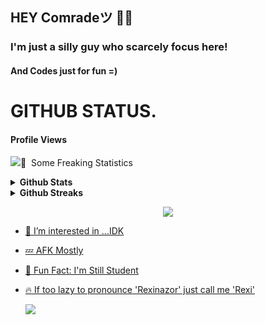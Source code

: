 ## HEY Comradeツ 🤙🏻

### I'm just a silly guy who scarcely focus here! 
#### And Codes just for fun =)

# GITHUB STATUS.

#### Profile Views 
<p align='top'><img src='https://profile-counter.glitch.me/{Rexinazor}/count.svg'

                      
<h2>🧿 &nbsp;Some Freaking Statistics </h2>
<details>	
  <summary><b>Github Stats</b></summary>
<img height="180em" src="https://github-readme-stats.vercel.app/api?username=Rexinazor&show_icons=true&locale=en&theme=highcontrast&hide_border=true" alt="Rexinazor" />
<img height="180em" src="https://github-readme-stats.vercel.app/api/top-langs?username=Rexinazor&show_icons=true&locale=en&layout=compact&langs_count=7&hide_border=true&hide=c&theme=highcontrast" alt="Rexinazor"/>
</details>
<details>
 <summary><b>Github Streaks</b></summary>
<p align="Left"><img src="https://github-readme-streak-stats.herokuapp.com/?user=Rexinazor&theme=highcontrast" alt="Rexinazor" /></p>
</details>
<a href="https://t.me/Zenobyte">
<p align="center">
  <img src="https://telegra.ph/file/62ac91f4ecd84041571bf.jpg">
</p>

  
- 👀 I’m interested in ...IDK 
- 💤 AFK Mostly
- 👻 Fun Fact: I'm Still Student
- 🔥 If too lazy to pronounce 'Rexinazor' just call me 'Rexi'
  
  [![](https://github.com/saadeghi/saadeghi/blob/master/dino.gif)](#)
